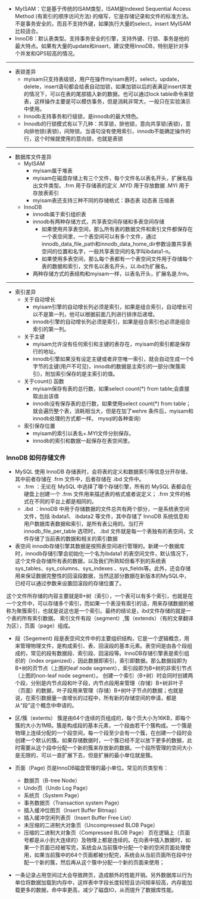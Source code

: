 * MyISAM：它是基于传统的ISAM类型，ISAM是Indexed Sequential Access Method (有索引的顺序访问方法) 的缩写，它是存储记录和文件的标准方法。不是事务安全的，而且不支持外键，如果执行大量的select，insert MyISAM比较适合。
* InnoDB：默认表类型。支持事务安全的引擎，支持外键、行锁、事务是他的最大特点。如果有大量的update和insert，建议使用InnoDB，特别是针对多个并发和QPS较高的情况。
*** 
* 表锁差异
    * myisam只支持表级锁，用户在操作myisam表时，select，update，delete，insert语句都会给表自动加锁，如果加锁以后的表满足insert并发的情况下，可以在表的尾部插入新的数据。也可以通过lock table命令来锁表，这样操作主要是可以模仿事务，但是消耗非常大，一般只在实验演示中使用。
    * Innodb支持事务和行级锁，是innodb的最大特色。
    * Innodb的行锁模式有以下几种：共享锁，排他锁，意向共享锁(表锁)，意向排他锁(表锁)，间隙锁。当语句没有使用索引，innodb不能确定操作的行，这个时候就使用的意向锁，也就是表锁
*** 
* 数据库文件差异
    * MyISAM 
        * myisam属于堆表
        * myisam在磁盘存储上有三个文件，每个文件名以表名开头，扩展名指出文件类型。.frm 用于存储表的定义 .MYD 用于存放数据 .MYI 用于存放表索引
        * myisam表还支持三种不同的存储格式：静态表 动态表 压缩表
    * InnoDB 
        * innodb属于索引组织表
        * innodb有两种存储方式，共享表空间存储和多表空间存储
            * 如果使用共享表空间，那么所有表的数据文件和索引文件都保存在一个表空间里，一个表空间可以有多个文件，通过innodb_data_file_path和innodb_data_home_dir参数设置共享表空间的位置和名字，一般共享表空间的名字叫ibdata1-n。
            * 如果使用多表空间，那么每个表都有一个表空间文件用于存储每个表的数据和索引，文件名以表名开头，以.ibd为扩展名。
        * 两种存储方式的表结构和myisam一样，以表名开头，扩展名是.frm。
*** 
* 索引差异
    * 关于自动增长
        * myisam引擎的自动增长列必须是索引，如果是组合索引，自动增长可以不是第一列，他可以根据前面几列进行排序后递增。
        * innodb引擎的自动增长列必须是索引，如果是组合索引也必须是组合索引的第一列。
    * 关于主键
        * myisam允许没有任何索引和主键的表存在，myisam的索引都是保存行的地址。
        * innodb引擎如果没有设定主键或者非空唯一索引，就会自动生成一个6字节的主键(用户不可见)，innodb的数据是主索引的一部分(聚簇索引)，附加索引保存的是主索引的值。
    * 关于count() 函数
        * myisam保存有表的总行数，如果select count(*) from table;会直接取出出该值
        * innodb没有保存表的总行数，如果使用select count(*) from table；就会遍历整个表，消耗相当大，但是在加了wehre  条件后，myisam和innodb处理的方式都一样。
   mysql的各种查询）
    * 索引保存位置
        * myisam的索引以表名+.MYI文件分别保存。
        * innodb的索引和数据一起保存在表空间里。

### InnoDB 如何存储文件
* MySQL 使用 InnoDB 存储表时，会将表的定义和数据索引等信息分开存储，其中前者存储在 .frm 文件中，后者存储在 .ibd 文件中。
    * .frm ：无论在 MySQL 中选择了哪个存储引擎，所有的 MySQL 表都会在硬盘上创建一个 .frm 文件用来描述表的格式或者说定义； .frm 文件的格式在不同的平台上都是相同的。
    * .ibd ：InnoDB 中用于存储数据的文件总共有两个部分，一是系统表空间文件，包括 ibdata1、 ibdata2 等文件，其中存储了 InnoDB 系统信息和用户数据库表数据和索引，是所有表公用的。当打开 innodb_file_per_table 选项时， .ibd 文件就是每一个表独有的表空间，文件存储了当前表的数据和相关的索引数据
* 表空间
innodb存储引擎其数据是按照表空间进行管理的。新建一个数据库时，innodb存储引擎会初始化一个名为ibdata1 的表空间文件，默认情况下，这个文件会存储所有表的数据，以及我们所熟知但看不到的系统表sys_tables、sys_columns、sys_indexes 、sys_fields等。此外，还会存储用来保证数据完整性的回滚段数据，当然这部分数据在新版本的MySQL中，已经可以通过参数来设置回滚段的存储位置了。


这个文件所存储的内容主要就是B+树（索引），一个表可以有多个索引，也就是在一个文件中，可以存储多个索引，而如果一个表没有索引的话，用来存储数据的被称为聚簇索引，也就是说这也是一个索引。最终的结论是，ibd文件存储的就是一个表的所有索引数据。 索引文件有段（segment）,簇（extends）（有的文章翻译为区），页面（page）组成。
* 段（Segement)
 段是表空间文件中的主要组织结构，它是一个逻辑概念，用来管理物理文件，是构成索引、表、回滚段的基本元素。表空间是由各个段组成的，常见的段有数据段、索引段、回滚段等。InnoDB存储引擎表是索引组织的（index organized），因此数据即索引，索引即数据。那么数据段即为B+树的页节点（上图的leaf node segment），索引段即为B+树的非索引节点（上图的non-leaf node segment）。
创建一个索引（B+树）时会同时创建两个段，分别是内节点段和叶子段，内节点段用来管理（存储）B+树非叶子（页面）的数据，叶子段用来管理（存储）B+树叶子节点的数据；也就是说，在索引数据量一直增长的过程中，所有新的存储空间的申请，都是从“段”这个概念中申请的。
* 区/簇（extents）
簇是由64个连续的页组成的，每个页大小为16KB，即每个簇的大小为1MB。簇是构成段的基本元素，一个段由若干个簇构成。一个簇是物理上连续分配的一个段空间，每一个段至少会有一个簇，在创建一个段时会创建一个默认的簇。如果存储数据时，一个簇已经不足以放下更多的数据，此时需要从这个段中分配一个新的簇来存放新的数据。一个段所管理的空间大小是无限的，可以一直扩展下去，但是扩展的最小单位就是簇。
* 页面（Page)
页是InnoDB磁盘管理的最小单位。常见的页类型有：
    * 数据页（B-tree Node）
    * Undo页（Undo Log Page）
    * 系统页（System Page）
    * 事务数据页（Transaction system Page）
    * 插入缓冲位图页（Insert Buffer Bitmap）
    * 插入缓冲空闲列表页（Insert Buffer Free List）
    * 未压缩的二进制大对象页（Uncompressed BLOB Page）
    * 压缩的二进制大对象页（Compressed BLOB Page）
页在逻辑上（页面号都是从小到大连续的）及物理上都是连续的。在向表中插入数据时，如果一个页面已经被写完，系统会从当前簇中分配一个新的空闲页面处理使用，如果当前簇中的64个页面都被分配完，系统会从当前页面所在段中分配一个新的簇，然后再从这个簇中分配一个新的页面来使用；

* 一条记录占用空间过大会导致跨页，造成额外的性能开销。另外数据库以行为单位将数据加载到内存中，这样表中字段长度较短且访问频率较高，内存能加载更多的数据，命中率更高，减少了磁盘IO，从而提升了数据库性能。